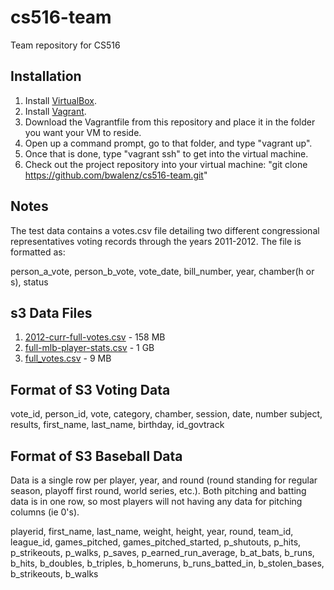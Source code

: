 # cs516-team
Team repository for CS516

Installation
------------
1. Install [VirtualBox](https://www.virtualbox.org/).
2. Install [Vagrant](http://vagrantup.com).
3. Download the Vagrantfile from this repository and place it in the folder you want your VM to reside.
4. Open up a command prompt, go to that folder, and type "vagrant up". 
5. Once that is done, type "vagrant ssh" to get into the virtual machine.
6. Check out the project repository into your virtual machine: "git clone https://github.com/bwalenz/cs516-team.git"

Notes
-----
The test data contains a votes.csv file detailing two different congressional representatives voting
records through the years 2011-2012. The file is formatted as:

person_a_vote, person_b_vote, vote_date, bill_number, year, chamber(h or s), status

s3 Data Files
-------------
1. [2012-curr-full-votes.csv](https://s3.amazonaws.com/cs516-fact-check/2012-curr-full-votes.csv) - 158 MB
2. [full-mlb-player-stats.csv](https://s3.amazonaws.com/cs516-fact-check/full-mlb-player-stats.csv) - 1 GB
3. [full_votes.csv](https://s3.amazonaws.com/cs516-fact-check/full_votes.csv) - 9 MB 

Format of S3 Voting Data
------------------------
vote_id, person_id, vote, category, chamber, session, date, number subject, results, first_name, last_name, birthday, id_govtrack

Format of S3 Baseball Data
--------------------------
Data is a single row per player, year, and round (round standing for regular season, playoff first round, world series, etc.). Both pitching and batting data is in one row, so most players will not having any data for pitching columns (ie 0's). 

playerid, first_name, last_name, weight, height, year, round, team_id, league_id, games_pitched, games_pitched_started, p_shutouts, p_hits, p_strikeouts, p_walks, p_saves, p_earned_run_average, b_at_bats, b_runs, b_hits, b_doubles, b_triples, b_homeruns, b_runs_batted_in, b_stolen_bases, b_strikeouts, b_walks
